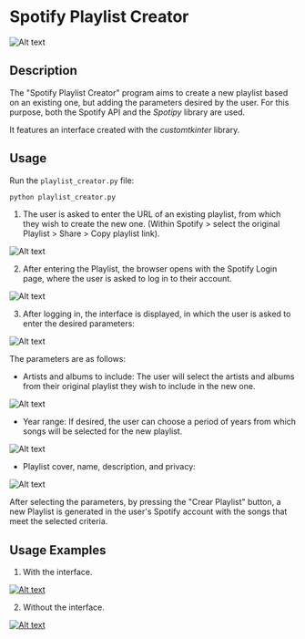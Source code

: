 # Spotify Playlist Creator

![Alt text](interfaz_completa.png)

## Description

The "Spotify Playlist Creator" program aims to create a new playlist based on an existing one, but adding the parameters desired by the user. For this purpose, both the Spotify API and the *Spotipy* library are used.

It features an interface created with the *customtkinter* library.

## Usage

Run the `playlist_creator.py` file:

```bash
python playlist_creator.py
```

1. The user is asked to enter the URL of an existing playlist, from which they wish to create the new one. (Within Spotify > select the original Playlist > Share > Copy playlist link).

![Alt text](introduce_url.png)

2. After entering the Playlist, the browser opens with the Spotify Login page, where the user is asked to log in to their account.

![Alt text](spoti_login.png)

3. After logging in, the interface is displayed, in which the user is asked to enter the desired parameters:

![Alt text](interfaz_completa.png)

The parameters are as follows:
- Artists and albums to include: The user will select the artists and albums from their original playlist they wish to include in the new one.

![Alt text](albumes_artistas.png)

- Year range: If desired, the user can choose a period of years from which songs will be selected for the new playlist.

![Alt text](years.png)

- Playlist cover, name, description, and privacy:

![Alt text](universal_parameters.png)

After selecting the parameters, by pressing the "Crear Playlist" button, a new Playlist is generated in the user's Spotify account with the songs that meet the selected criteria.

## Usage Examples

1. With the interface.

[![Alt text](video_1.png)](https://www.youtube.com/watch?v=tBprh4jMVQo)

2. Without the interface.

[![Alt text](video_2.png)](https://www.youtube.com/watch?v=mJxrkCdkeFw)
